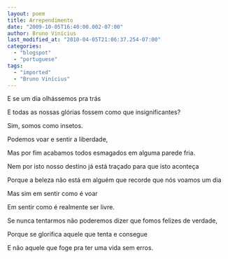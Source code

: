 ```yaml
---
layout: poem
title: Arrependimento
date: "2009-10-05T16:40:00.002-07:00"
author: Bruno Vinícius
last_modified_at: "2010-04-05T21:06:37.254-07:00"
categories:
  - "blogspot"
  - "portuguese"
tags:
  - "imported"
  - "Bruno Vinícius"
---
```


E se um dia olhássemos pra trás

E todas as nossas glórias fossem como que insignificantes?

Sim, somos como insetos.

Podemos voar e sentir a liberdade,

Mas por fim acabamos todos esmagados em alguma parede fria.

Nem por isto nosso destino já está traçado para que isto aconteça

Porque a beleza não está em alguém que recorde que nós voamos um dia

Mas sim em sentir como é voar

Em sentir como é realmente ser livre.

Se nunca tentarmos não poderemos dizer que fomos felizes de verdade,

Porque se glorifica aquele que tenta e consegue

E não aquele que foge pra ter uma vida sem erros.